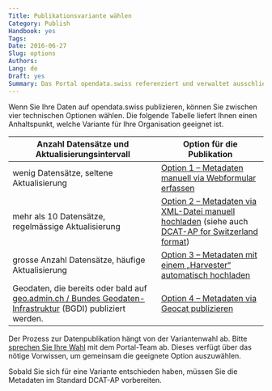 ```yaml
---
Title: Publikationsvariante wählen
Category: Publish
Handbook: yes
Tags:
Date: 2016-06-27
Slug: options
Authors:
Lang: de
Draft: yes
Summary: Das Portal opendata.swiss referenziert und verwaltet ausschliesslich Metadaten. Die primären Daten sowie die Verantwortung für deren Publikation bleiben beim Datenlieferanten.
---
```


Wenn Sie Ihre Daten auf opendata.swiss publizieren, können Sie zwischen vier technischen Optionen wählen. Die folgende Tabelle liefert Ihnen einen Anhaltspunkt, welche Variante für Ihre Organisation geeignet ist.

| Anzahl Datensätze und Aktualisierungsintervall | Option für die Publikation |
|------------------------------------------------|----------------------------|
| wenig Datensätze, seltene Aktualisierung | [Option 1 – Metadaten manuell via Webformular erfassen](/de/library/opendataswiss-userguide#metadaten-via-formular-xml-import-verwalten_1) |
| mehr als 10 Datensätze, regelmässige Aktualisierung | [Option 2 – Metadaten via XML-Datei manuell hochladen](/de/library/opendataswiss-userguide#metadaten-via-formular-xml-import-verwalten_1) (siehe auch [DCAT-AP for Switzerland format](/de/library/ch-dcat-ap)) |
| grosse Anzahl Datensätze, häufige Aktualisierung | [Option 3 – Metadaten mit einem „Harvester“ automatisch hochladen](/de/publish/harvester) |
| Geodaten, die bereits oder bald auf [geo.admin.ch / Bundes Geodaten-Infrastruktur](http://www.geo.admin.ch/internet/geoportal/de/home/geoadmin/mission/bgdi.html) (BGDI) publiziert werden. | [Option 4 – Metadaten via Geocat publizieren](/de/publish/swiss.html#publikation-via-geoadminch_1) |

Der Prozess zur Datenpublikation hängt von der Variantenwahl ab. Bitte [sprechen Sie Ihre Wahl](https://opendata.swiss/de/contact/) mit dem Portal-Team ab. Dieses verfügt über das nötige Vorwissen, um gemeinsam die geeignete Option auszuwählen.

Sobald Sie sich für eine Variante entschieden haben, müssen Sie die Metadaten im Standard DCAT-AP vorbereiten.
